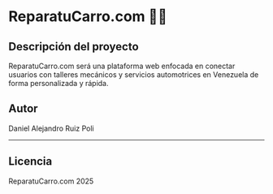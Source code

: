 # ReparatuCarro.com 🚗🔧

## Descripción del proyecto

ReparatuCarro.com será una plataforma web enfocada en conectar usuarios con talleres mecánicos y servicios automotrices en Venezuela de forma personalizada y rápida.


## Autor
Daniel Alejandro Ruiz Poli

---

## Licencia
ReparatuCarro.com 2025

